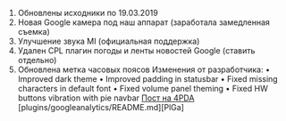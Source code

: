 



1. Обновлены исходники по 19.03.2019
2. Новая Google камера под наш аппарат (заработала замедленная съемка)
3. Улучшение звука MI (официальная поддержка)
4. Удален CPL плагин погоды и ленты новостей Google (ставить отдельно)
5. Обновлена метка часовых поясов
Изменения от разработчика:
• Improved dark theme
• Improved padding in statusbar
• Fixed missing characters in default font
• Fixed volume panel theming
• Fixed HW buttons vibration with pie navbar
[Пост на 4PDA](https://4pda.ru/forum/index.php?showtopic=887150&st=23580#entry82372841)
[plugins/googleanalytics/README.md][PlGa]
